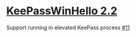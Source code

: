 # [KeePassWinHello 2.2](https://github.com/sirAndros/KeePassWinHello/releases/tag/2.2)

Support running in elevated KeePass process [#11](https://github.com/sirAndros/KeePassWinHello/issues/11)
